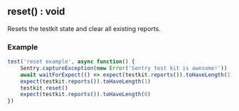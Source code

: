 ## reset() : void

Resets the testkit state and clear all existing reports.

### Example
```javascript
test('reset example', async function() {
    Sentry.captureException(new Error('Sentry test kit is awesome!'))
    await waitForExpect(() => expect(testkit.reports()).toHaveLength(1))
    expect(testkit.reports()).toHaveLength(1)
    testkit.reset()
    expect(testkit.reports()).toHaveLength(0)
})
```
